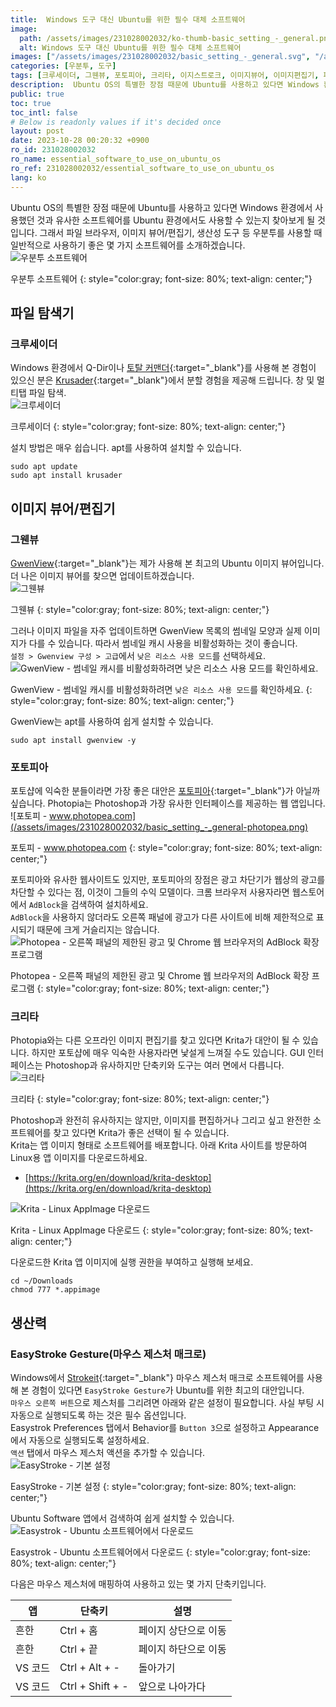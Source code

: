 ```yaml
---
title:  Windows 도구 대신 Ubuntu를 위한 필수 대체 소프트웨어
image:
  path: /assets/images/231028002032/ko-thumb-basic_setting_-_general.png
  alt: Windows 도구 대신 Ubuntu를 위한 필수 대체 소프트웨어
images: ["/assets/images/231028002032/basic_setting_-_general.svg", "/assets/images/231028002032/basic_setting_-_general-krusader.png", "/assets/images/231028002032/basic_setting_-_general-gwenview.png", "/assets/images/231028002032/basic_setting_-_general-enable-log-resource-usage-mode.png", "/assets/images/231028002032/basic_setting_-_general-photopea.png", "/assets/images/231028002032/basic_setting_-_general-photopea-adblock.png", "/assets/images/231028002032/basic_setting_-_general-krita.png", "/assets/images/231028002032/basic_setting_-_general-krita-downdlaod-appimage.png", "/assets/images/231028002032/basic_setting_-_general-easystroke.png", "/assets/images/231028002032/basic_setting_-_general-easystroke-download.png"]
categories: [우분투, 도구]
tags: [크루세이더, 그웬뷰, 포토피아, 크리타, 이지스트로크, 이미지뷰어, 이미지편집기, 파일탐색기, 마우스매크로, 우분투, 도구]
description:  Ubuntu OS의 특별한 장점 때문에 Ubuntu를 사용하고 있다면 Windows 환경에서 사용했던 것과 유사한 소프트웨어를 Ubuntu 환경에서도 사용할 수 있는지 찾아보게 될 것입니다. 그래서 파일 브라우저, 이미지 뷰어/편집기, 생산성 도구 등 우분투를 사용할 때 일반적으로 사용하기 좋은 몇 가지 소프트웨어를 소개하겠습니다.
public: true
toc: true
toc_intl: false
# Below is readonly values if it's decided once
layout: post
date: 2023-10-28 00:20:32 +0900
ro_id: 231028002032
ro_name: essential_software_to_use_on_ubuntu_os
ro_ref: 231028002032/essential_software_to_use_on_ubuntu_os
lang: ko
---
```

Ubuntu OS의 특별한 장점 때문에 Ubuntu를 사용하고 있다면 Windows 환경에서 사용했던 것과 유사한 소프트웨어를 Ubuntu 환경에서도 사용할 수 있는지 찾아보게 될 것입니다. 그래서 파일 브라우저, 이미지 뷰어/편집기, 생산성 도구 등 우분투를 사용할 때 일반적으로 사용하기 좋은 몇 가지 소프트웨어를 소개하겠습니다.  
![우분투 소프트웨어](/assets/images/231028002032/basic_setting_-_general.svg)  

우분투 소프트웨어
{: style="color:gray; font-size: 80%; text-align: center;"}

## **파일 탐색기**
### 크루세이더
Windows 환경에서 Q-Dir이나 [토탈 커맨더](https://www.ghisler.com/download.htm){:target="_blank"}를 사용해 본 경험이 있으신 분은 [Krusader](https://krusader.org){:target="_blank"}에서 분할 경험을 제공해 드립니다. 창 및 멀티탭 파일 탐색.  
![크루세이더](/assets/images/231028002032/basic_setting_-_general-krusader.png)  

크루세이더
{: style="color:gray; font-size: 80%; text-align: center;"}

설치 방법은 매우 쉽습니다. apt를 사용하여 설치할 수 있습니다.  

```shell
sudo apt update
sudo apt install krusader
```
## **이미지 뷰어/편집기**
### 그웬뷰
[GwenView](https://github.com/KDE/gwenview){:target="_blank"}는 제가 사용해 본 최고의 Ubuntu 이미지 뷰어입니다. 더 나은 이미지 뷰어를 찾으면 업데이트하겠습니다.  
![그웬뷰](/assets/images/231028002032/basic_setting_-_general-gwenview.png)  

그웬뷰
{: style="color:gray; font-size: 80%; text-align: center;"}

그러나 이미지 파일을 자주 업데이트하면 GwenView 목록의 썸네일 모양과 실제 이미지가 다를 수 있습니다. 따라서 썸네일 캐시 사용을 비활성화하는 것이 좋습니다.  
`설정 > Gwenview 구성 > 고급`에서 `낮은 리소스 사용 모드`를 선택하세요.  
![GwenView - 썸네일 캐시를 비활성화하려면 `낮은 리소스 사용 모드`를 확인하세요.](/assets/images/231028002032/basic_setting_-_general-enable-log-resource-usage-mode.png)  

GwenView - 썸네일 캐시를 비활성화하려면 `낮은 리소스 사용 모드`를 확인하세요.
{: style="color:gray; font-size: 80%; text-align: center;"}

GwenView는 apt를 사용하여 쉽게 설치할 수 있습니다.  

```shell
sudo apt install gwenview -y
```
### 포토피아
포토샵에 익숙한 분들이라면 가장 좋은 대안은 [포토피아](https://www.photopea.com){:target="_blank"}가 아닐까 싶습니다. Photopia는 Photoshop과 가장 유사한 인터페이스를 제공하는 웹 앱입니다.  
![포토피 - www.photopea.com](/assets/images/231028002032/basic_setting_-_general-photopea.png)  

포토피 - www.photopea.com
{: style="color:gray; font-size: 80%; text-align: center;"}

포토피아와 유사한 웹사이트도 있지만, 포토피아의 장점은 광고 차단기가 웹상의 광고를 차단할 수 있다는 점, 이것이 그들의 수익 모델이다. 크롬 브라우저 사용자라면 웹스토어에서 `AdBlock`을 검색하여 설치하세요.  
`AdBlock`을 사용하지 않더라도 오른쪽 패널에 광고가 다른 사이트에 비해 제한적으로 표시되기 때문에 크게 거슬리지는 않습니다.  
![Photopea - 오른쪽 패널의 제한된 광고 및 Chrome 웹 브라우저의 AdBlock 확장 프로그램](/assets/images/231028002032/basic_setting_-_general-photopea-adblock.png)  

Photopea - 오른쪽 패널의 제한된 광고 및 Chrome 웹 브라우저의 AdBlock 확장 프로그램
{: style="color:gray; font-size: 80%; text-align: center;"}

### 크리타
Photopia와는 다른 오프라인 이미지 편집기를 찾고 있다면 Krita가 대안이 될 수 있습니다. 하지만 포토샵에 매우 익숙한 사용자라면 낯설게 느껴질 수도 있습니다. GUI 인터페이스는 Photoshop과 유사하지만 단축키와 도구는 여러 면에서 다릅니다.  
![크리타](/assets/images/231028002032/basic_setting_-_general-krita.png)  

크리타
{: style="color:gray; font-size: 80%; text-align: center;"}

Photoshop과 완전히 유사하지는 않지만, 이미지를 편집하거나 그리고 싶고 완전한 소프트웨어를 찾고 있다면 Krita가 좋은 선택이 될 수 있습니다.  
Krita는 앱 이미지 형태로 소프트웨어를 배포합니다. 아래 Krita 사이트를 방문하여 Linux용 앱 이미지를 다운로드하세요.  
- [https://krita.org/en/download/krita-desktop](https://krita.org/en/download/krita-desktop)

![Krita - Linux AppImage 다운로드](/assets/images/231028002032/basic_setting_-_general-krita-downdlaod-appimage.png)  

Krita - Linux AppImage 다운로드
{: style="color:gray; font-size: 80%; text-align: center;"}

다운로드한 Krita 앱 이미지에 실행 권한을 부여하고 실행해 보세요.  

```shell
cd ~/Downloads
chmod 777 *.appimage
```
## **생산력**
### EasyStroke Gesture(마우스 제스처 매크로)
Windows에서 [Strokeit](https://www.tcbmi.com/strokeit){:target="_blank"} 마우스 제스처 매크로 소프트웨어를 사용해 본 경험이 있다면 `EasyStroke Gesture`가 Ubuntu를 위한 최고의 대안입니다.  
`마우스 오른쪽 버튼`으로 제스처를 그리려면 아래와 같은 설정이 필요합니다. 사실 부팅 시 자동으로 실행되도록 하는 것은 필수 옵션입니다.  
Easystrok Preferences 탭에서 Behavior를 `Button 3`으로 설정하고 Appearance에서 자동으로 실행되도록 설정하세요.  
`액션` 탭에서 마우스 제스처 액션을 추가할 수 있습니다.  
![EasyStroke - 기본 설정](/assets/images/231028002032/basic_setting_-_general-easystroke.png)  

EasyStroke - 기본 설정
{: style="color:gray; font-size: 80%; text-align: center;"}

Ubuntu Software 앱에서 검색하여 쉽게 설치할 수 있습니다.  
![Easystrok - Ubuntu 소프트웨어에서 다운로드](/assets/images/231028002032/basic_setting_-_general-easystroke-download.png)  

Easystrok - Ubuntu 소프트웨어에서 다운로드
{: style="color:gray; font-size: 80%; text-align: center;"}

다음은 마우스 제스처에 매핑하여 사용하고 있는 몇 가지 단축키입니다.  

|앱|단축키|설명|
| ------- | ---------------- | ----------------- |
|흔한|Ctrl + 홈|페이지 상단으로 이동|
|흔한|Ctrl + 끝|페이지 하단으로 이동|
|VS 코드|Ctrl + Alt + -|돌아가기|
|VS 코드|Ctrl + Shift + -|앞으로 나아가다|

